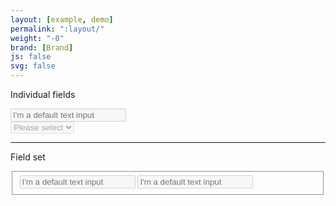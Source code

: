 ```yaml
---
layout: [example, demo]
permalink: ":layout/"
weight: "-0"
brand: [Brand]
js: false
svg: false
---
```


<p>Individual fields</p>

<input type="text" class="input-field" placeholder="I'm a default text input" disabled>

<div class="input-field-select-wrapper">
	<select class="input-field-select" disabled>
		<option>Please select</option>
		<option>Option A</option>
		<option>Option B</option>
		<option>Option C</option>
		<option>Option D</option>
		<option>Option E</option>
		<option>Option F</option>
		<option>Option G</option>
	</select>
</div>

<hr>
<p>Field set</p>

<form>
	<fieldset disabled>
		<input type="text" class="input-field" placeholder="I'm a default text input">
		<input type="text" class="input-field" placeholder="I'm a default text input">
	</fieldset>
</form>